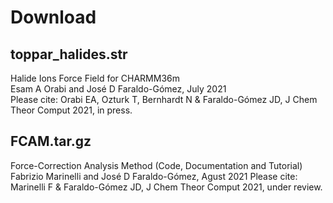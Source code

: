 # Download

## toppar_halides.str

Halide Ions Force Field for CHARMM36m  
Esam A Orabi and José D Faraldo-Gómez, July 2021  
Please cite: Orabi EA, Ozturk T, Bernhardt N & Faraldo-Gómez JD, J Chem Theor Comput 2021, in press.

## FCAM.tar.gz

Force-Correction Analysis Method (Code, Documentation and Tutorial)
Fabrizio Marinelli and José D Faraldo-Gómez, Agust 2021
Please cite: Marinelli F & Faraldo-Gómez JD, J Chem Theor Comput 2021, under review.
